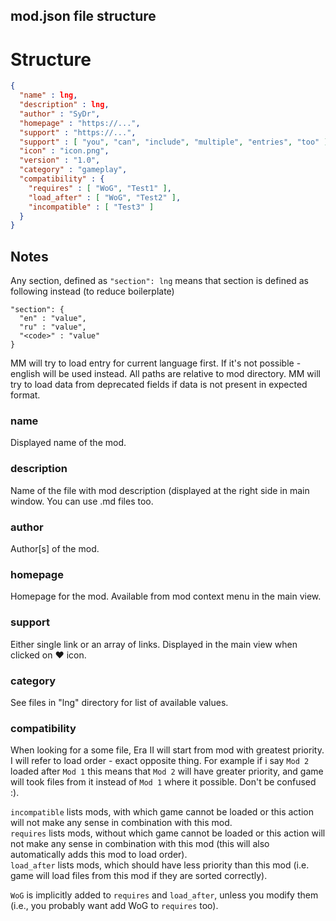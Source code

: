 
mod.json file structure
---------------------------

# Structure
```json
{
  "name" : lng,
  "description" : lng,
  "author" : "SyDr",
  "homepage" : "https://...",
  "support" : "https://...",
  "support" : [ "you", "can", "include", "multiple", "entries", "too" ],
  "icon" : "icon.png",
  "version" : "1.0",
  "category" : "gameplay",
  "compatibility" : {
    "requires" : [ "WoG", "Test1" ],
    "load_after" : [ "WoG", "Test2" ],
    "incompatible" : [ "Test3" ]
  }
}
```

## Notes
Any section, defined as `"section": lng` means that section is defined as following instead (to reduce boilerplate)
```
"section": {
  "en" : "value",
  "ru" : "value",
  "<code>" : "value"
}
```
MM will try to load entry for current language first. If it's not possible - english will be used instead. 
All paths are relative to mod directory.
MM will try to load data from deprecated fields if data is not present in expected format.

### name
Displayed name of the mod.

### description
Name of the file with mod description (displayed at the right side in main window. You can use .md files too.

### author
Author[s] of the mod.

### homepage
Homepage for the mod. Available from mod context menu in the main view.

### support
Either single link or an array of links. Displayed in the main view when clicked on ♥ icon.

### category
See files in "lng" directory for list of available values.

### compatibility
When looking for a some file, Era II will start from mod with greatest priority. I will refer to load order - exact opposite thing. For example if i say `Mod 2` loaded after `Mod 1` this means that `Mod 2` will have greater priority, and game will took files from it instead of `Mod 1` where it possible. Don't be confused :).

`incompatible` lists mods, with which game cannot be loaded or this action will not make any sense in combination with this mod.  
`requires` lists mods, without which game cannot be loaded or this action will not make any sense in combination with this mod (this will also automatically adds this mod to load order).  
`load_after` lists mods, which should have less priority than this mod (i.e. game will load files from this mod if they are sorted correctly).

`WoG` is implicitly added to `requires` and `load_after`, unless you modify them (i.e., you probably want add WoG to `requires` too).
